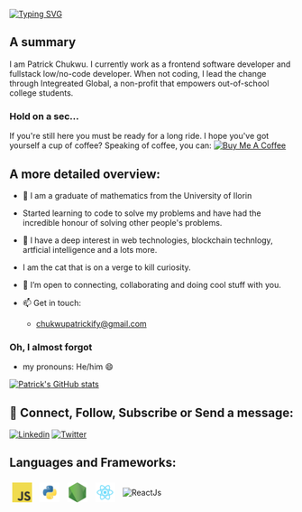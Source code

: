 [![Typing SVG](https://readme-typing-svg.demolab.com/?lines=Hi+there!+Welcome+to+Patrick's+page)](https://git.io/typing-svg)

## A summary 
I am Patrick Chukwu. I currently work as a frontend software developer and fullstack low/no-code developer. When not coding, I lead the change through Integreated Global, a non-profit that empowers out-of-school college students.

### Hold on a sec...
If you're still here you must be ready for a long ride. I hope you've got yourself a cup of coffee? Speaking of coffee, you can:
<a href="https://bmc.link/patrickchukwu" target="_blank"><img src="https://cdn.buymeacoffee.com/buttons/default-orange.png" alt="Buy Me A Coffee" height="41" width="174"></a>

## A more detailed overview:
- 🔭 I am a graduate of mathematics from the University of Ilorin
- Started learning to code to solve my problems and have had the incredible honour of solving other people's problems.
- 🌱 I have a deep interest in web technologies, blockchain technlogy, artficial intelligence and a lots more.
- I am the cat that is on a verge to kill curiosity.
- 👯 I’m open to connecting, collaborating and doing cool stuff with you.

- 📫 Get in touch:
  - chukwupatrickify@gmail.com

### Oh, I almost forgot
- my pronouns: He/him 😄 


[![Patrick's GitHub stats](https://github-readme-stats.vercel.app/api?username=Patrick-Chukwu)](https://github.com/Patrick-Chukwu/github-readme-stats)



## 🤝 Connect, Follow, Subscribe or Send a message:
[![Linkedin](https://img.shields.io/badge/LinkedIn-0077B5?style=for-the-badge&logo=linkedin&logoColor=white)](https://www.linkedin.com/in/patrick-chukwu/)
[![Twitter](https://img.shields.io/badge/Twitter-0077B5?style=for-the-badge&logo=Twitter&logoColor=white)](https://www.twitter.com/d_patrickchukwu)

## Languages and Frameworks:
<p float="left">
<img style="padding:5px;" align="center" alt="Javascipt" width="35px" src="https://raw.githubusercontent.com/github/explore/80688e429a7d4ef2fca1e82350fe8e3517d3494d/topics/javascript/javascript.png"/>
<img style="padding:5px;" align="center" alt="Javascipt" width="35px" src="https://raw.githubusercontent.com/github/explore/80688e429a7d4ef2fca1e82350fe8e3517d3494d/topics/python/python.png
"/>
<img style="padding:5px;" align="center" alt="NodeJS" width="35px" src="https://raw.githubusercontent.com/github/explore/80688e429a7d4ef2fca1e82350fe8e3517d3494d/topics/nodejs/nodejs.png"/>
<img style="padding:5px;" align="center" alt="ReactJs" width="35px" src="https://raw.githubusercontent.com/github/explore/80688e429a7d4ef2fca1e82350fe8e3517d3494d/topics/react/react.png"/>
<img style="padding:5px;" align="center" alt="ReactJs" width="35px" src="https://github.com/Patrick-Chukwu/Patrick-Chukwu/assets/103491423/10dc8294-3c2a-4d55-9f02-d042feaa7559"/>

<!-- and more such images with different URLs in src -->
</p>



